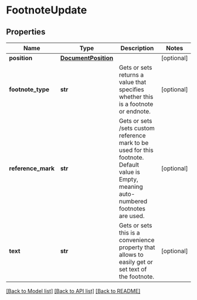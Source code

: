 # FootnoteUpdate

## Properties
Name | Type | Description | Notes
------------ | ------------- | ------------- | -------------
**position** | [**DocumentPosition**](DocumentPosition.md) |  | [optional] 
**footnote_type** | **str** | Gets or sets returns a value that specifies whether this is a footnote or endnote. | [optional] 
**reference_mark** | **str** | Gets or sets /sets custom reference mark to be used for this footnote. Default value is Empty, meaning auto-numbered footnotes are used. | [optional] 
**text** | **str** | Gets or sets this is a convenience property that allows to easily get or set text of the footnote. | [optional] 

[[Back to Model list]](../README.md#documentation-for-models) [[Back to API list]](../README.md#documentation-for-api-endpoints) [[Back to README]](../README.md)

